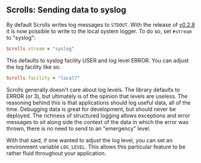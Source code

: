 ## Scrolls: Sending data to syslog

By default Scrolls writes log messages to `STDOUT`. With the release of [v0.2.8](https://github.com/asenchi/scrolls/releases/tag/v0.2.8) it is now possible to write to the local system logger. To do so, set `#stream` to "syslog":

```ruby
Scrolls.stream = "syslog"
```

This defaults to syslog facility USER and log level ERROR. You can adjust the log facility like so:

```ruby
Scrolls.facility = "local7"
```

Scrolls generally doesn't care about log levels. The library defaults to ERROR (or 3), but ultimately is of the opinion that levels are useless. The reasoning behind this is that applications should log useful data, all of the time. Debugging data is great for development, but should never be deployed. The richness of structured logging allows exceptions and error messages to sit along side the context of the data in which the error was thrown, there is no need to send to an "emergency" level.

With that said, if one wanted to adjust the log level, you can set an environment variable `LOG_LEVEL`. This allows this particular feature to be rather fluid throughout your application.
